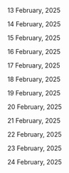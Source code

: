 13 February, 2025

14 February, 2025

15 February, 2025

16 February, 2025

17 February, 2025

18 February, 2025

19 February, 2025

20 February, 2025

21 February, 2025

22 February, 2025

23 February, 2025

24 February, 2025
